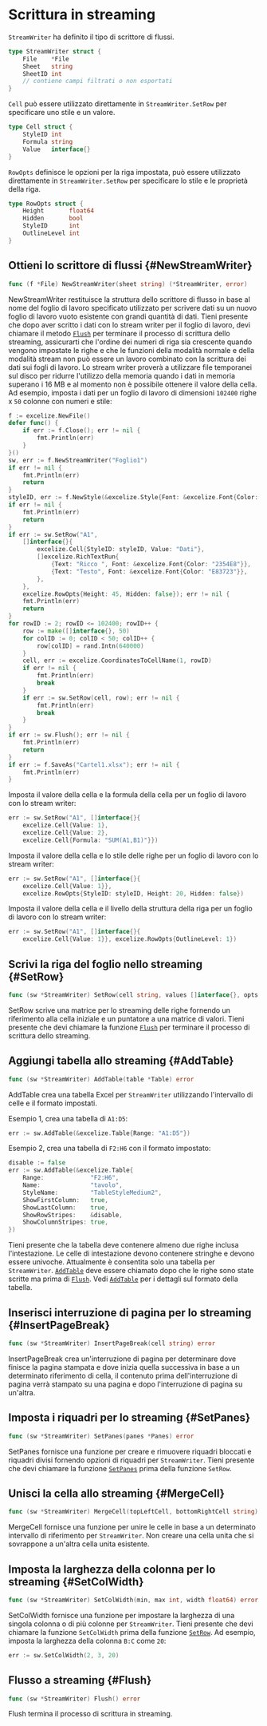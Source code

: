 # Scrittura in streaming

`StreamWriter` ha definito il tipo di scrittore di flussi.

```go
type StreamWriter struct {
    File    *File
    Sheet   string
    SheetID int
    // contiene campi filtrati o non esportati
}
```

`Cell` può essere utilizzato direttamente in `StreamWriter.SetRow` per specificare uno stile e un valore.

```go
type Cell struct {
    StyleID int
    Formula string
    Value   interface{}
}
```

`RowOpts` definisce le opzioni per la riga impostata, può essere utilizzato direttamente in `StreamWriter.SetRow` per specificare lo stile e le proprietà della riga.

```go
type RowOpts struct {
    Height       float64
    Hidden       bool
    StyleID      int
    OutlineLevel int
}
```

## Ottieni lo scrittore di flussi {#NewStreamWriter}

```go
func (f *File) NewStreamWriter(sheet string) (*StreamWriter, error)
```

NewStreamWriter restituisce la struttura dello scrittore di flusso in base al nome del foglio di lavoro specificato utilizzato per scrivere dati su un nuovo foglio di lavoro vuoto esistente con grandi quantità di dati. Tieni presente che dopo aver scritto i dati con lo stream writer per il foglio di lavoro, devi chiamare il metodo [`Flush`](stream.md#Flush) per terminare il processo di scrittura dello streaming, assicurarti che l'ordine dei numeri di riga sia crescente quando vengono impostate le righe e che le funzioni della modalità normale e della modalità stream non può essere un lavoro combinato con la scrittura dei dati sui fogli di lavoro. Lo stream writer proverà a utilizzare file temporanei sul disco per ridurre l'utilizzo della memoria quando i dati in memoria superano i 16 MB e al momento non è possibile ottenere il valore della cella. Ad esempio, imposta i dati per un foglio di lavoro di dimensioni `102400` righe x `50` colonne con numeri e stile:

```go
f := excelize.NewFile()
defer func() {
    if err := f.Close(); err != nil {
        fmt.Println(err)
    }
}()
sw, err := f.NewStreamWriter("Foglio1")
if err != nil {
    fmt.Println(err)
    return
}
styleID, err := f.NewStyle(&excelize.Style{Font: &excelize.Font{Color: "777777"}})
if err != nil {
    fmt.Println(err)
    return
}
if err := sw.SetRow("A1",
    []interface{}{
        excelize.Cell{StyleID: styleID, Value: "Dati"},
        []excelize.RichTextRun{
            {Text: "Ricco ", Font: &excelize.Font{Color: "2354E8"}},
            {Text: "Testo", Font: &excelize.Font{Color: "E83723"}},
        },
    },
    excelize.RowOpts{Height: 45, Hidden: false}); err != nil {
    fmt.Println(err)
    return
}
for rowID := 2; rowID <= 102400; rowID++ {
    row := make([]interface{}, 50)
    for colID := 0; colID < 50; colID++ {
        row[colID] = rand.Intn(640000)
    }
    cell, err := excelize.CoordinatesToCellName(1, rowID)
    if err != nil {
        fmt.Println(err)
        break
    }
    if err := sw.SetRow(cell, row); err != nil {
        fmt.Println(err)
        break
    }
}
if err := sw.Flush(); err != nil {
    fmt.Println(err)
    return
}
if err := f.SaveAs("Cartel1.xlsx"); err != nil {
    fmt.Println(err)
}
```

Imposta il valore della cella e la formula della cella per un foglio di lavoro con lo stream writer:

```go
err := sw.SetRow("A1", []interface{}{
    excelize.Cell{Value: 1},
    excelize.Cell{Value: 2},
    excelize.Cell{Formula: "SUM(A1,B1)"}})
```

Imposta il valore della cella e lo stile delle righe per un foglio di lavoro con lo stream writer:

```go
err := sw.SetRow("A1", []interface{}{
    excelize.Cell{Value: 1}},
    excelize.RowOpts{StyleID: styleID, Height: 20, Hidden: false})
```

Imposta il valore della cella e il livello della struttura della riga per un foglio di lavoro con lo stream writer:

```go
err := sw.SetRow("A1", []interface{}{
    excelize.Cell{Value: 1}}, excelize.RowOpts{OutlineLevel: 1})
```

## Scrivi la riga del foglio nello streaming {#SetRow}

```go
func (sw *StreamWriter) SetRow(cell string, values []interface{}, opts ...RowOpts) error
```

SetRow scrive una matrice per lo streaming delle righe fornendo un riferimento alla cella iniziale e un puntatore a una matrice di valori. Tieni presente che devi chiamare la funzione [`Flush`](stream.md#Flush) per terminare il processo di scrittura dello streaming.

## Aggiungi tabella allo streaming {#AddTable}

```go
func (sw *StreamWriter) AddTable(table *Table) error
```

AddTable crea una tabella Excel per `StreamWriter` utilizzando l'intervallo di celle e il formato impostati.

Esempio 1, crea una tabella di `A1:D5`:

```go
err := sw.AddTable(&excelize.Table{Range: "A1:D5"})
```

Esempio 2, crea una tabella di `F2:H6` con il formato impostato:

```go
disable := false
err := sw.AddTable(&excelize.Table{
    Range:             "F2:H6",
    Name:              "tavolo",
    StyleName:         "TableStyleMedium2",
    ShowFirstColumn:   true,
    ShowLastColumn:    true,
    ShowRowStripes:    &disable,
    ShowColumnStripes: true,
})
```

Tieni presente che la tabella deve contenere almeno due righe inclusa l'intestazione. Le celle di intestazione devono contenere stringhe e devono essere univoche. Attualmente è consentita solo una tabella per `StreamWriter`. [`AddTable`](stream.md#AddTable) deve essere chiamato dopo che le righe sono state scritte ma prima di [`Flush`](stream.md#Flush). Vedi [`AddTable`](utils.md#AddTable) per i dettagli sul formato della tabella.

## Inserisci interruzione di pagina per lo streaming {#InsertPageBreak}

```go
func (sw *StreamWriter) InsertPageBreak(cell string) error
```

InsertPageBreak crea un'interruzione di pagina per determinare dove finisce la pagina stampata e dove inizia quella successiva in base a un determinato riferimento di cella, il contenuto prima dell'interruzione di pagina verrà stampato su una pagina e dopo l'interruzione di pagina su un'altra.

## Imposta i riquadri per lo streaming {#SetPanes}

```go
func (sw *StreamWriter) SetPanes(panes *Panes) error
```

SetPanes fornisce una funzione per creare e rimuovere riquadri bloccati e riquadri divisi fornendo opzioni di riquadri per `StreamWriter`. Tieni presente che devi chiamare la funzione [`SetPanes`](stream.md#SetRow) prima della funzione `SetRow`.

## Unisci la cella allo streaming {#MergeCell}

```go
func (sw *StreamWriter) MergeCell(topLeftCell, bottomRightCell string) error
```

MergeCell fornisce una funzione per unire le celle in base a un determinato intervallo di riferimento per `StreamWriter`. Non creare una cella unita che si sovrappone a un'altra cella unita esistente.

## Imposta la larghezza della colonna per lo streaming {#SetColWidth}

```go
func (sw *StreamWriter) SetColWidth(min, max int, width float64) error
```

SetColWidth fornisce una funzione per impostare la larghezza di una singola colonna o di più colonne per `StreamWriter`. Tieni presente che devi chiamare la funzione `SetColWidth` prima della funzione [`SetRow`](stream.md#SetRow). Ad esempio, imposta la larghezza della colonna `B:C` come `20`:

```go
err := sw.SetColWidth(2, 3, 20)
```

## Flusso a streaming {#Flush}

```go
func (sw *StreamWriter) Flush() error
```

Flush termina il processo di scrittura in streaming.
